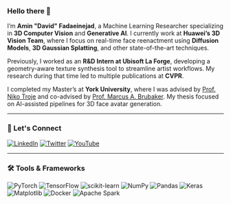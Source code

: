 ### Hello there 👋

I’m **Amin "David" Fadaeinejad**, a Machine Learning Researcher specializing in **3D Computer Vision** and **Generative AI**. I currently work at **Huawei’s 3D Vision Team**, where I focus on real-time face reenactment using **Diffusion Models**, **3D Gaussian Splatting**, and other state-of-the-art techniques.

Previously, I worked as an **R&D Intern at Ubisoft La Forge**, developing a geometry-aware texture synthesis tool to streamline artist workflows. My research during that time led to multiple publications at **CVPR**.

I completed my Master’s at **York University**, where I was advised by [Prof. Niko Troje](https://www.biomotionlab.ca/) and co-advised by [Prof. Marcus A. Brubaker](https://mbrubake.github.io/). My thesis focused on AI-assisted pipelines for 3D face avatar generation.


---

### 🔗 Let's Connect

<a href="https://www.linkedin.com/in/amin-fadaeinejad/" target="_blank"><img alt="LinkedIn" src="https://img.shields.io/badge/linkedin-%230077B5.svg?&style=for-the-badge&logo=linkedin&logoColor=white" /></a>
<a href="https://twitter.com/AFadaeinejad" target="_blank"><img alt="Twitter" src="https://img.shields.io/badge/twitter-%231DA1F2.svg?&style=for-the-badge&logo=twitter&logoColor=white" /></a>
<a href="https://www.youtube.com/channel/UCtHUl6E43xb-gRCBO1848nw" target="_blank"><img alt="YouTube" src="https://img.shields.io/badge/-Subscribe-red?style=for-the-badge&logo=youtube&logoColor=white" /></a>

---

### 🛠️ Tools & Frameworks

![PyTorch](https://img.shields.io/badge/PyTorch-%23EE4C2C.svg?style=for-the-badge&logo=PyTorch&logoColor=white)
![TensorFlow](https://img.shields.io/badge/TensorFlow-%23FF6F00.svg?style=for-the-badge&logo=TensorFlow&logoColor=white)
![scikit-learn](https://img.shields.io/badge/scikit--learn-%23F7931E.svg?style=for-the-badge&logo=scikit-learn&logoColor=white)
![NumPy](https://img.shields.io/badge/numpy-%23013243.svg?style=for-the-badge&logo=numpy&logoColor=white)
![Pandas](https://img.shields.io/badge/pandas-%23150458.svg?style=for-the-badge&logo=pandas&logoColor=white)
![Keras](https://img.shields.io/badge/Keras-%23D00000.svg?style=for-the-badge&logo=Keras&logoColor=white)
![Matplotlib](https://img.shields.io/badge/Matplotlib-%23ffffff.svg?style=for-the-badge&logo=Matplotlib&logoColor=black)
![Docker](https://img.shields.io/badge/docker-%230db7ed.svg?style=for-the-badge&logo=docker&logoColor=white)
![Apache Spark](https://img.shields.io/badge/Apache%20Spark-FDEE21?style=for-the-badge&logo=apachespark&logoColor=black)

<!-- Optional GitHub Stats
[![Amin's GitHub stats](https://github-readme-stats.vercel.app/api?username=aminfadaei116)](https://github.com/anuraghazra/github-readme-stats)
-->

